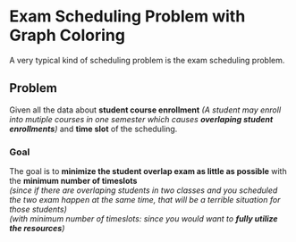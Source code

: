 # Exam Scheduling Problem with Graph Coloring
A very typical kind of scheduling problem is the exam scheduling problem.
## Problem
Given all the data about **student course enrollment**
*(A student may enroll into mutiple courses in one semester which causes **overlaping student enrollments**)* 
and **time slot** of the scheduling.
### Goal
The goal is to **minimize the student overlap exam as little as possible** with the **minimum number of timeslots**
</br>*(since if there are overlaping students in two classes and you scheduled the two exam happen at the same time, that will be a terrible situation for those students)*
</br>*(with minimum number of timeslots: since you would want to **fully utilize the resources**)*

